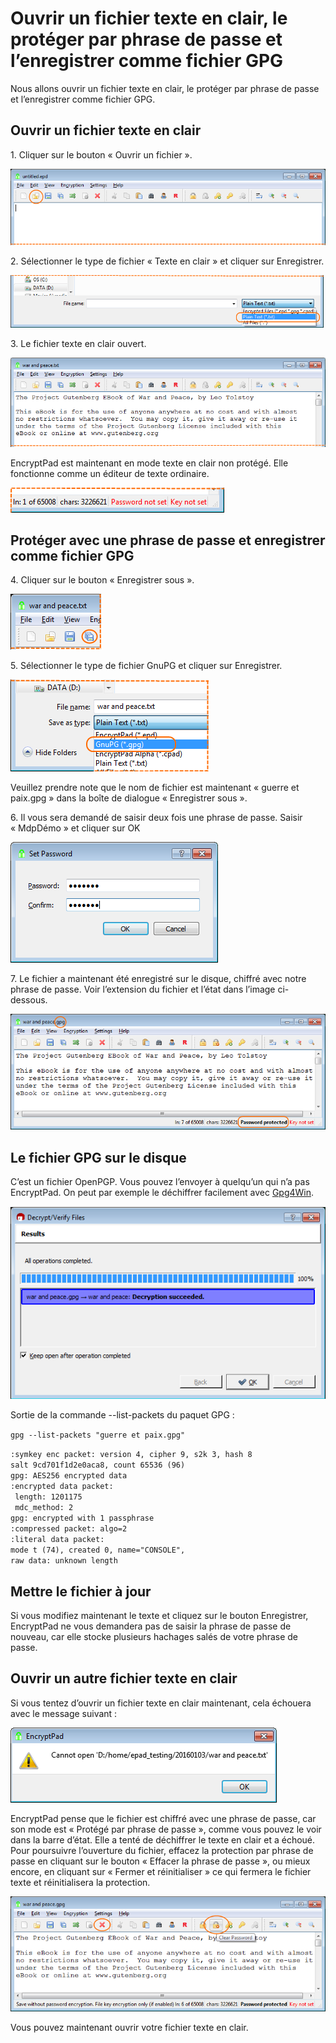 # Ouvrir un fichier texte en clair, le protéger par phrase de passe et l’enregistrer comme fichier GPG

Nous allons ouvrir un fichier texte en clair, le protéger par phrase de passe et l’enregistrer comme fichier GPG.

## Ouvrir un fichier texte en clair

1\. Cliquer sur le bouton «&nbsp;Ouvrir un fichier&nbsp;».

![Bouton «&nbsp;Ouvrir un fichier&nbsp;»](images/open_text_file.png)

2\. Sélectionner le type de fichier «&nbsp;Texte en clair&nbsp;» et cliquer sur Enregistrer.

![Type de fichier « Texte en clair »](images/open_file_dialog_text_file.png)

3\. Le fichier texte en clair ouvert.

![Fichier texte ouvert](images/text_file_opened.png)

EncryptPad est maintenant en mode texte en clair non protégé. Elle fonctionne comme un éditeur de texte ordinaire.

![Mode non protégé](images/unprotected_status.png)

## Protéger avec une phrase de passe et enregistrer comme fichier GPG

4\. Cliquer sur le bouton «&nbsp;Enregistrer sous&nbsp;».

![Bouton «&nbsp;Enregistrer sous&nbsp;»](images/save_as_tool_button.png)

5\. Sélectionner le type de fichier GnuPG et cliquer sur Enregistrer.

![Boîte de dialogue «&nbsp;Enregistrer sous&nbsp;»](images/save_as_dialog.png)

Veuillez prendre note que le nom de fichier est maintenant « guerre et paix.gpg » dans la boîte de dialogue «&nbsp;Enregistrer sous&nbsp;».

6\. Il vous sera demandé de saisir deux fois une phrase de passe. Saisir « MdpDémo » et cliquer sur OK

![Définir une phrase de passe](images/set_passphrase.png)

7\. Le fichier a maintenant été enregistré sur le disque, chiffré avec notre phrase de passe. Voir l’extension du fichier et l’état dans l’image ci-dessous.

![Fichier GPG enregistré](images/gpg_file_saved.png)

## Le fichier GPG sur le disque

C’est un fichier OpenPGP. Vous pouvez l’envoyer à quelqu’un qui n’a pas EncryptPad. On peut par exemple le déchiffrer facilement avec [Gpg4Win](https://www.gpg4win.org/).

![Kleopatra a déchiffré notre fichier](images/kleopatra_decrypted.png)

Sortie de la commande --list-packets du paquet GPG :

`gpg --list-packets "guerre et paix.gpg"`<br/>

`:symkey enc packet: version 4, cipher 9, s2k 3, hash 8`<br/>
`salt 9cd701f1d2e0aca8, count 65536 (96)`<br/>
`gpg: AES256 encrypted data`<br/>
`:encrypted data packet:`<br/>
` length: 1201175`<br/>
` mdc_method: 2`<br/>
`gpg: encrypted with 1 passphrase`<br/>
`:compressed packet: algo=2`<br/>
`:literal data packet:`<br/>
`mode t (74), created 0, name="CONSOLE",`<br/>
`raw data: unknown length`<br/>

## Mettre le fichier à jour

Si vous modifiez maintenant le texte et cliquez sur le bouton Enregistrer, EncryptPad ne vous demandera pas de saisir la phrase de passe de nouveau, car elle stocke plusieurs hachages salés de votre phrase de passe.

## Ouvrir un autre fichier texte en clair

Si vous tentez d’ouvrir un fichier texte en clair maintenant, cela échouera avec le message suivant :

![Impossible d’ouvrir le texte en clair](images/open_another_plain_text.png)

EncryptPad pense que le fichier est chiffré avec une phrase de passe, car son mode est «&nbsp;Protégé par phrase de passe&nbsp;», comme vous pouvez le voir dans la barre d’état. Elle a tenté de déchiffrer le texte en clair et a échoué. Pour poursuivre l’ouverture du fichier, effacez la protection par phrase de passe en cliquant sur le bouton «&nbsp;Effacer la phrase de passe&nbsp;», ou mieux encore, en cliquant sur «&nbsp;Fermer et réinitialiser&nbsp;» ce qui fermera le fichier texte et réinitialisera la protection.

![Effacer la phrase de passe ou Fermer et réinitialiser](images/clear_pwd_or_close_and_reset.png)

Vous pouvez maintenant ouvrir votre fichier texte en clair.